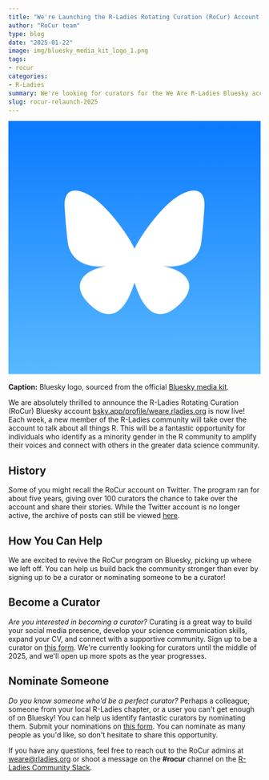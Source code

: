 ```yaml
---
title: "We're Launching the R-Ladies Rotating Curation (RoCur) Account on Bluesky!"
author: "RoCur team"
type: blog
date: "2025-01-22"
image: img/bluesky_media_kit_logo_1.png
tags: 
- rocur
categories: 
- R-Ladies
summary: We're looking for curators for the We Are R-Ladies Bluesky account!
slug: rocur-relaunch-2025
---
```


![Bluesky logo. A white butterfly on a blue gradient.](img/bluesky_media_kit_logo_1.png)

**Caption:** Bluesky logo, sourced from the official [Bluesky media kit](https://drive.google.com/drive/folders/16mlJPfWNnc6jj-3vGZ88SFysIY13GBp0).

We are absolutely thrilled to announce the R-Ladies Rotating Curation (RoCur) Bluesky account [bsky.app/profile/weare.rladies.org](https://bsky.app/profile/weare.rladies.org) is now live! Each week, a new member of the R-Ladies community will take over the account to talk about all things R. This will be a fantastic opportunity for individuals who identify as a minority gender in the R community to amplify their voices and connect with others in the greater data science community.

## History

Some of you might recall the RoCur account on Twitter. The program ran for about five years, giving over 100 curators the chance to take over the account and share their stories. While the Twitter account is no longer active, the archive of posts can still be viewed [here](https://rladies.org/tweet-archive/wearerladies/).

## How You Can Help

We are excited to revive the RoCur program on Bluesky, picking up where we left off. You can help us build back the community stronger than ever by signing up to be a curator or nominating someone to be a curator!

## Become a Curator

*Are you interested in becoming a curator?* Curating is a great way to build your social media presence, develop your science communication skills, expand your CV, and connect with a supportive community. Sign up to be a curator on [this form](https://airtable.com/appjkZZgtF0iEWFjx/pagqsAma1WmUYxa9j/form). We're currently looking for curators until the middle of 2025, and we'll open up more spots as the year progresses.

## Nominate Someone

*Do you know someone who'd be a perfect curator?* Perhaps a colleague, someone from your local R-Ladies chapter, or a user you can't get enough of on Bluesky! You can help us identify fantastic curators by nominating them. Submit your nominations on [this form](https://airtable.com/appFIBzsk2AxWlGMt/pagfezjuCxohikOOa/form). You can nominate as many people as you'd like, so don't hesitate to share this opportunity.

If you have any questions, feel free to reach out to the RoCur admins at [weare\@rladies.org](mailto:weare@rladies.org) or shoot a message on the **#rocur** channel on the [R-Ladies Community Slack](https://rladies.org/form/community-slack/).
